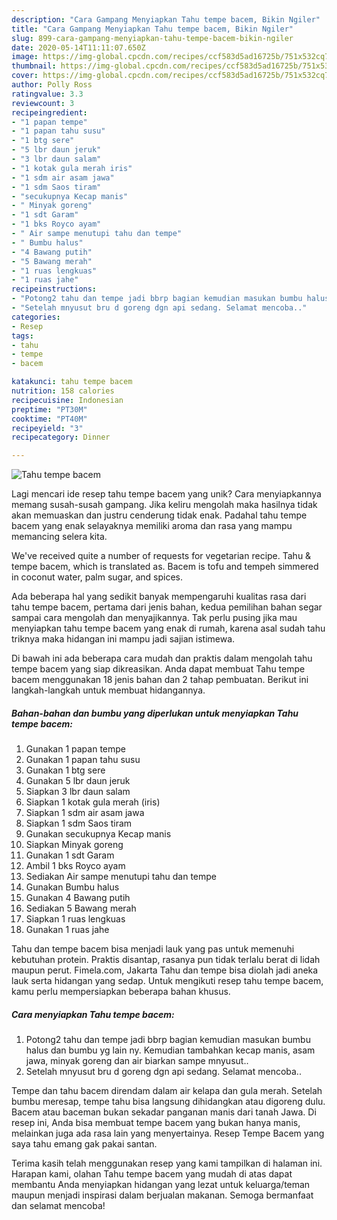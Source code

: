 ```yaml
---
description: "Cara Gampang Menyiapkan Tahu tempe bacem, Bikin Ngiler"
title: "Cara Gampang Menyiapkan Tahu tempe bacem, Bikin Ngiler"
slug: 899-cara-gampang-menyiapkan-tahu-tempe-bacem-bikin-ngiler
date: 2020-05-14T11:11:07.650Z
image: https://img-global.cpcdn.com/recipes/ccf583d5ad16725b/751x532cq70/tahu-tempe-bacem-foto-resep-utama.jpg
thumbnail: https://img-global.cpcdn.com/recipes/ccf583d5ad16725b/751x532cq70/tahu-tempe-bacem-foto-resep-utama.jpg
cover: https://img-global.cpcdn.com/recipes/ccf583d5ad16725b/751x532cq70/tahu-tempe-bacem-foto-resep-utama.jpg
author: Polly Ross
ratingvalue: 3.3
reviewcount: 3
recipeingredient:
- "1 papan tempe"
- "1 papan tahu susu"
- "1 btg sere"
- "5 lbr daun jeruk"
- "3 lbr daun salam"
- "1 kotak gula merah iris"
- "1 sdm air asam jawa"
- "1 sdm Saos tiram"
- "secukupnya Kecap manis"
- " Minyak goreng"
- "1 sdt Garam"
- "1 bks Royco ayam"
- " Air sampe menutupi tahu dan tempe"
- " Bumbu halus"
- "4 Bawang putih"
- "5 Bawang merah"
- "1 ruas lengkuas"
- "1 ruas jahe"
recipeinstructions:
- "Potong2 tahu dan tempe jadi bbrp bagian kemudian masukan bumbu halus dan bumbu yg lain ny. Kemudian tambahkan kecap manis, asam jawa, minyak goreng dan air biarkan sampe mnyusut.."
- "Setelah mnyusut bru d goreng dgn api sedang. Selamat mencoba.."
categories:
- Resep
tags:
- tahu
- tempe
- bacem

katakunci: tahu tempe bacem 
nutrition: 158 calories
recipecuisine: Indonesian
preptime: "PT30M"
cooktime: "PT40M"
recipeyield: "3"
recipecategory: Dinner

---
```



![Tahu tempe bacem](https://img-global.cpcdn.com/recipes/ccf583d5ad16725b/751x532cq70/tahu-tempe-bacem-foto-resep-utama.jpg)

Lagi mencari ide resep tahu tempe bacem yang unik? Cara menyiapkannya memang susah-susah gampang. Jika keliru mengolah maka hasilnya tidak akan memuaskan dan justru cenderung tidak enak. Padahal tahu tempe bacem yang enak selayaknya memiliki aroma dan rasa yang mampu memancing selera kita.

We&#39;ve received quite a number of requests for vegetarian recipe. Tahu &amp; tempe bacem, which is translated as. Bacem is tofu and tempeh simmered in coconut water, palm sugar, and spices.

Ada beberapa hal yang sedikit banyak mempengaruhi kualitas rasa dari tahu tempe bacem, pertama dari jenis bahan, kedua pemilihan bahan segar sampai cara mengolah dan menyajikannya. Tak perlu pusing jika mau menyiapkan tahu tempe bacem yang enak di rumah, karena asal sudah tahu triknya maka hidangan ini mampu jadi sajian istimewa.


Di bawah ini ada beberapa cara mudah dan praktis dalam mengolah tahu tempe bacem yang siap dikreasikan. Anda dapat membuat Tahu tempe bacem menggunakan 18 jenis bahan dan 2 tahap pembuatan. Berikut ini langkah-langkah untuk membuat hidangannya.

<!--inarticleads1-->

##### Bahan-bahan dan bumbu yang diperlukan untuk menyiapkan Tahu tempe bacem:

1. Gunakan 1 papan tempe
1. Gunakan 1 papan tahu susu
1. Gunakan 1 btg sere
1. Gunakan 5 lbr daun jeruk
1. Siapkan 3 lbr daun salam
1. Siapkan 1 kotak gula merah (iris)
1. Siapkan 1 sdm air asam jawa
1. Siapkan 1 sdm Saos tiram
1. Gunakan secukupnya Kecap manis
1. Siapkan  Minyak goreng
1. Gunakan 1 sdt Garam
1. Ambil 1 bks Royco ayam
1. Sediakan  Air sampe menutupi tahu dan tempe
1. Gunakan  Bumbu halus
1. Gunakan 4 Bawang putih
1. Sediakan 5 Bawang merah
1. Siapkan 1 ruas lengkuas
1. Gunakan 1 ruas jahe


Tahu dan tempe bacem bisa menjadi lauk yang pas untuk memenuhi kebutuhan protein. Praktis disantap, rasanya pun tidak terlalu berat di lidah maupun perut. Fimela.com, Jakarta Tahu dan tempe bisa diolah jadi aneka lauk serta hidangan yang sedap. Untuk mengikuti resep tahu tempe bacem, kamu perlu mempersiapkan beberapa bahan khusus. 

<!--inarticleads2-->

##### Cara menyiapkan Tahu tempe bacem:

1. Potong2 tahu dan tempe jadi bbrp bagian kemudian masukan bumbu halus dan bumbu yg lain ny. Kemudian tambahkan kecap manis, asam jawa, minyak goreng dan air biarkan sampe mnyusut..
1. Setelah mnyusut bru d goreng dgn api sedang. Selamat mencoba..


Tempe dan tahu bacem direndam dalam air kelapa dan gula merah. Setelah bumbu meresap, tempe tahu bisa langsung dihidangkan atau digoreng dulu. Bacem atau baceman bukan sekadar panganan manis dari tanah Jawa. Di resep ini, Anda bisa membuat tempe bacem yang bukan hanya manis, melainkan juga ada rasa lain yang menyertainya. Resep Tempe Bacem yang saya tahu emang gak pakai santan. 

Terima kasih telah menggunakan resep yang kami tampilkan di halaman ini. Harapan kami, olahan Tahu tempe bacem yang mudah di atas dapat membantu Anda menyiapkan hidangan yang lezat untuk keluarga/teman maupun menjadi inspirasi dalam berjualan makanan. Semoga bermanfaat dan selamat mencoba!

